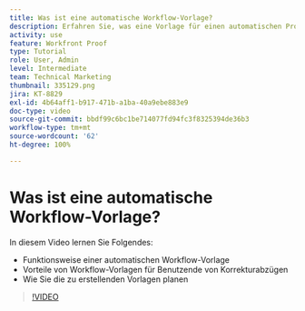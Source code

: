```yaml
---
title: Was ist eine automatische Workflow-Vorlage?
description: Erfahren Sie, was eine Vorlage für einen automatischen Proofing-Workflow ist und wie Benutzende von Korrekturabzügen von Vorlagen profitieren können. Beginnen Sie mit der Planung der zu erstellenden Vorlagen.
activity: use
feature: Workfront Proof
type: Tutorial
role: User, Admin
level: Intermediate
team: Technical Marketing
thumbnail: 335129.png
jira: KT-8829
exl-id: 4b64aff1-b917-471b-a1ba-40a9ebe883e9
doc-type: video
source-git-commit: bbdf99c6bc1be714077fd94fc3f8325394de36b3
workflow-type: tm+mt
source-wordcount: '62'
ht-degree: 100%

---
```


# Was ist eine automatische Workflow-Vorlage?

In diesem Video lernen Sie Folgendes:

* Funktionsweise einer automatischen Workflow-Vorlage
* Vorteile von Workflow-Vorlagen für Benutzende von Korrekturabzügen
* Wie Sie die zu erstellenden Vorlagen planen

>[!VIDEO](https://video.tv.adobe.com/v/3441306/?quality=12&learn=on&enablevpops=1&captions=ger)

<!--
Learn More Icon
Automated workflow overview
Create and manage Automated Workflow templates
Configure a proof
-->
